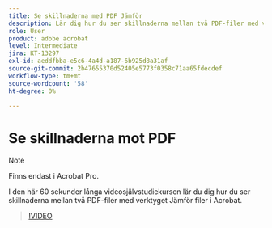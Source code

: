 ```yaml
---
title: Se skillnaderna med PDF Jämför
description: Lär dig hur du ser skillnaderna mellan två PDF-filer med verktyget Jämför filer i Acrobat
role: User
product: adobe acrobat
level: Intermediate
jira: KT-13297
exl-id: aeddfbba-e5c6-4a4d-a187-6b925d8a31af
source-git-commit: 2b47655370d52405e5773f0358c71aa65fdecdef
workflow-type: tm+mt
source-wordcount: '58'
ht-degree: 0%

---
```


# Se skillnaderna mot PDF

>[!NOTE]
>
>Finns endast i Acrobat Pro.

I den här 60 sekunder långa videosjälvstudiekursen lär du dig hur du ser skillnaderna mellan två PDF-filer med verktyget Jämför filer i Acrobat.

>[!VIDEO](https://video.tv.adobe.com/v/3409905?quality=12&learn=on&hidetitle=true)
